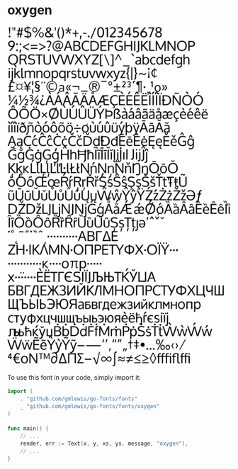 # oxygen

![oxygen](oxygen.png)

To use this font in your code, simply import it:

```go
import (
	. "github.com/gmlewis/go-fonts/fonts"
	_ "github.com/gmlewis/go-fonts/fonts/oxygen"
)

func main() {
	// ...
	render, err := Text(x, y, xs, ys, message, "oxygen"),
	// ...
}
```
